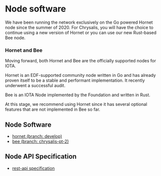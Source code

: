 # Node software

We have been running the network exclusively on the Go powered Hornet node since the summer of 2020. For Chrysalis, you will have the choice to continue using a new version of Hornet or you can use our new Rust-based Bee node.

### Hornet and Bee

Moving forward, both Hornet and Bee are the officially supported nodes for IOTA.

Hornet is an EDF-supported community node written in Go and has already proven itself to be a stable and performant implementation. It recently underwent a successful audit. 

Bee is an IOTA Node implemented by the Foundation and written in Rust.

At this stage, we recommend using Hornet since it has several optional features that are not implemented in Bee so far.

## Node Software

- [hornet (branch: develop)](https://github.com/gohornet/hornet/tree/develop)
- [bee (branch: chrysalis-pt-2)](https://github.com/iotaledger/bee/tree/chrysalis-pt-2)

## Node API Specification

- [rest-api specification](https://github.comeditor.swagger.io/?url=https://raw.githubusercontent.com/rufsam/protocol-rfcs/master/text/0026-rest-api/rest-api.yaml)

